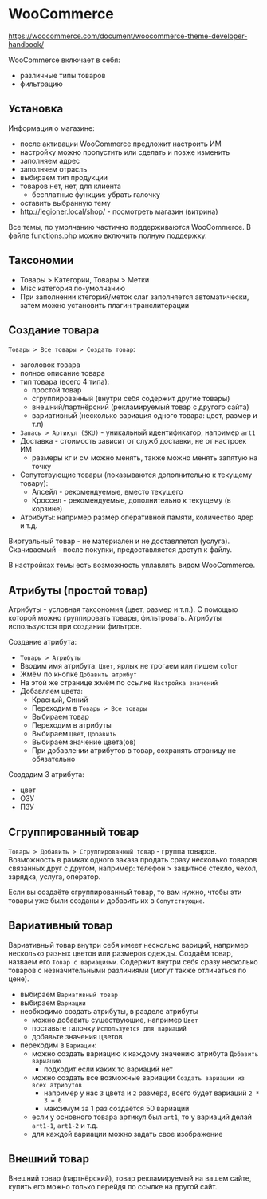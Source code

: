 # WooCommerce
https://woocommerce.com/document/woocommerce-theme-developer-handbook/

WooCommerce включает в себя:
- различные типы товаров
- фильтрацию

## Установка
Информация о магазине:
- после активации WooCommerce предложит настроить ИМ
- настройку можно пропустить или сделать и позже изменить
- заполняем адрес
- заполняем отрасль
- выбираем тип продукции
- товаров нет, нет, для клиента
  - бесплатные функции: убрать галочку
- оставить выбранную тему
- http://legioner.local/shop/ - посмотреть магазин (витрина)

Все темы, по умолчанию частично поддерживаются WooCommerce. В файле functions.php можно включить полную поддержку.

## Таксономии
- Товары > Категории, Товары > Метки
- Misc категория по-умолчанию
- При заполнении ктегорий/меток слаг заполняется автоматически, затем можно установить плагин транслитерации

## Создание товара
`Товары > Все товары > Создать товар`:
- заголовок товара
- полное описание товара
- тип товара (всего 4 типа):
  - простой товар
  - сгруппированный (внутри себя содержит другие товары)
  - внешний/партнёрский (рекламируемый товар с другого сайта)
  - вариативный (несколько вариация одного товара: цвет, размер и т.п)
- `Запасы > Артикул (SKU)` - уникальный идентификатор, например `art1`
- Доставка - стоимость зависит от служб доставки, не от настроек ИМ
  - размеры кг и см можно менять, также можно менять запятую на точку
- Сопутствующие товары (показываются дополнительно к текущему товару):
  - Апсейл - рекомендуемые, вместо текущего
  - Кроссел - рекомендуемые, дополнительно к текущему (в корзине)
- Атрибуты: например размер оперативной памяти, количество ядер и т.д.

Виртуальный товар - не материален и не доставляется (услуга).  
Скачиваемый - после покупки, предоставляется доступ к файлу.  

В настройках темы есть возможность уплавлять видом WooCommerce.

## Атрибуты (простой товар)
Атрибуты - условная таксономия (цвет, размер и т.п.). С помощью которой можно группировать товары, фильтровать. Атрибуты используются при создании фильтров.

Создание атрибута:
- `Товары > Атрибуты`
- Вводим имя атрибута: `Цвет`, ярлык не трогаем или пишем `color`
- Жмём по кнопке `Добавить атрибут`
- На этой же странице жмём по ссылке `Настройка значений`
- Добавляем цвета:
  - Красный, Синий
  - Переходим в `Товары > Все товары`
  - Выбираем товар
  - Переходим в атрибуты
  - Выбираем `Цвет`, `Добавить`
  - Выбираем значение цвета(ов)
  - При добавлении атрибутов в товар, сохранять страницу не обязательно

Создадим 3 атрибута:
- цвет
- ОЗУ
- ПЗУ

## Сгруппированный товар
`Товары > Добавить > Сгруппированный товар` - группа товаров. Возможность в рамках одного заказа продать сразу несколько товаров связанных друг с другом, например: телефон > защитное стекло, чехол, зарядка, услуга, оператор.

Если вы создаёте сгруппированный товар, то вам нужно, чтобы эти товары уже были созданы и добавить их в `Сопутствующие`.

## Вариативный товар
Вариативный товар внутри себя имеет несколько вариций, например несколько разных цветов или размеров одежды. Создаём товар, назваем его `Товар с вариациями`. Содержит внутри себя сразу несколько товаров с незначительными различиями (могут также отличаться по цене).

- выбираем `Вариативный товар`
- выбираем `Вариации`
- необходимо создать атрибуты, в разделе атрибуты
  - можно добавить существующие, например `Цвет`
  - поставьте галочку `Используется для вариаций`
  - добавьте значения цветов
- переходим в `Вариации`:
  - можно создать вариацию к каждому значению атрибута `Добавить вариацию`
    - подходит если каких то вариаций нет
  - можно создать все возможные вариации `Создать вариации из всех атрибутов`
    - например у нас `3` цвета и `2` размера, всего будет вариаций `2 * 3 = 6`
    - максимум за 1 раз создаётся 50 вариаций
  - если у основного товара артикул был `art1`, то у вариаций делай `art1-1`, `art1-2` и т.д.
  - для каждой вариации можно задать свое изображение

## Внешний товар
Внешний товар (партнёрский), товар рекламируемый на вашем сайте, купить его можно только перейдя по ссылке на другой сайт.
